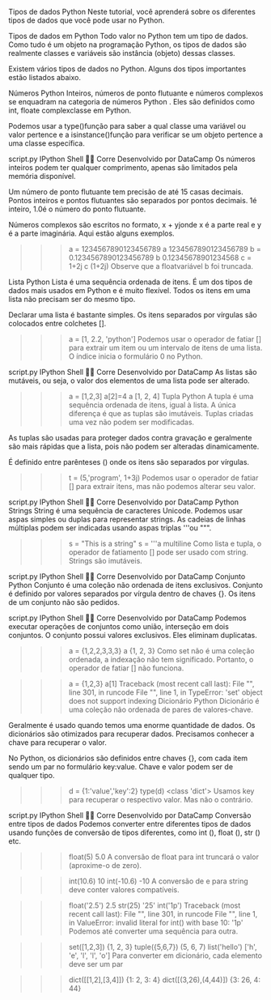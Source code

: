 Tipos de dados Python
Neste tutorial, você aprenderá sobre os diferentes tipos de dados que você pode usar no Python.

Tipos de dados em Python
Todo valor no Python tem um tipo de dados. Como tudo é um objeto na programação Python, os tipos de dados são realmente classes e variáveis ​​são instância (objeto) dessas classes.

Existem vários tipos de dados no Python. Alguns dos tipos importantes estão listados abaixo.

Números Python
Inteiros, números de ponto flutuante e números complexos se enquadram na categoria de números Python . Eles são definidos como int, floate complexclasse em Python.

Podemos usar a type()função para saber a qual classe uma variável ou valor pertence e a isinstance()função para verificar se um objeto pertence a uma classe específica.

script.py
IPython Shell

Corre
Desenvolvido por DataCamp
Os números inteiros podem ter qualquer comprimento, apenas são limitados pela memória disponível.

Um número de ponto flutuante tem precisão de até 15 casas decimais. Pontos inteiros e pontos flutuantes são separados por pontos decimais. 1é inteiro, 1.0é o número do ponto flutuante.

Números complexos são escritos no formato, x + yjonde x é a parte real e y é a parte imaginária. Aqui estão alguns exemplos.

>>> a = 1234567890123456789
>>> a
1234567890123456789
>>> b = 0.1234567890123456789
>>> b
0.12345678901234568
>>> c = 1+2j
>>> c
(1+2j)
Observe que a floatvariável b foi truncada.

Lista Python
Lista é uma sequência ordenada de itens. É um dos tipos de dados mais usados ​​em Python e é muito flexível. Todos os itens em uma lista não precisam ser do mesmo tipo.


Declarar uma lista é bastante simples. Os itens separados por vírgulas são colocados entre colchetes [].

>>> a = [1, 2.2, 'python']
Podemos usar o operador de fatiar [] para extrair um item ou um intervalo de itens de uma lista. O índice inicia o formulário 0 no Python.

script.py
IPython Shell

Corre
Desenvolvido por DataCamp
As listas são mutáveis, ou seja, o valor dos elementos de uma lista pode ser alterado.

>>> a = [1,2,3]
>>> a[2]=4
>>> a
[1, 2, 4]
Tupla Python
A tupla é uma sequência ordenada de itens, igual à lista. A única diferença é que as tuplas são imutáveis. Tuplas criadas uma vez não podem ser modificadas.

As tuplas são usadas para proteger dados contra gravação e geralmente são mais rápidas que a lista, pois não podem ser alteradas dinamicamente.

É definido entre parênteses () onde os itens são separados por vírgulas.

>>> t = (5,'program', 1+3j)
Podemos usar o operador de fatiar [] para extrair itens, mas não podemos alterar seu valor.

script.py
IPython Shell

Corre
Desenvolvido por DataCamp
Python Strings
String é uma sequência de caracteres Unicode. Podemos usar aspas simples ou duplas para representar strings. As cadeias de linhas múltiplas podem ser indicadas usando aspas triplas '''ou """.

>>> s = "This is a string"
>>> s = '''a multiline
Como lista e tupla, o operador de fatiamento [] pode ser usado com string. Strings são imutáveis.

script.py
IPython Shell

Corre
Desenvolvido por DataCamp
Conjunto Python
Conjunto é uma coleção não ordenada de itens exclusivos. Conjunto é definido por valores separados por vírgula dentro de chaves {}. Os itens de um conjunto não são pedidos.

script.py
IPython Shell

Corre
Desenvolvido por DataCamp
Podemos executar operações de conjuntos como união, interseção em dois conjuntos. O conjunto possui valores exclusivos. Eles eliminam duplicatas.

>>> a = {1,2,2,3,3,3}
>>> a
{1, 2, 3}
Como set não é uma coleção ordenada, a indexação não tem significado. Portanto, o operador de fatiar [] não funciona.

>>> a = {1,2,3}
>>> a[1]
Traceback (most recent call last):
  File "<string>", line 301, in runcode
  File "<interactive input>", line 1, in <module>
TypeError: 'set' object does not support indexing
Dicionário Python
Dicionário é uma coleção não ordenada de pares de valores-chave.

Geralmente é usado quando temos uma enorme quantidade de dados. Os dicionários são otimizados para recuperar dados. Precisamos conhecer a chave para recuperar o valor.

No Python, os dicionários são definidos entre chaves {}, com cada item sendo um par no formulário key:value. Chave e valor podem ser de qualquer tipo.

>>> d = {1:'value','key':2}
>>> type(d)
<class 'dict'>
Usamos key para recuperar o respectivo valor. Mas não o contrário.

script.py
IPython Shell

Corre
Desenvolvido por DataCamp
Conversão entre tipos de dados
Podemos converter entre diferentes tipos de dados usando funções de conversão de tipos diferentes, como int (), float (), str () etc.

>>> float(5)
5.0
A conversão de float para int truncará o valor (aproxime-o de zero).

>>> int(10.6)
10
>>> int(-10.6)
-10
A conversão de e para string deve conter valores compatíveis.

>>> float('2.5')
2.5
>>> str(25)
'25'
>>> int('1p')
Traceback (most recent call last):
  File "<string>", line 301, in runcode
  File "<interactive input>", line 1, in <module>
ValueError: invalid literal for int() with base 10: '1p'
Podemos até converter uma sequência para outra.

>>> set([1,2,3])
{1, 2, 3}
>>> tuple({5,6,7})
(5, 6, 7)
>>> list('hello')
['h', 'e', 'l', 'l', 'o']
Para converter em dicionário, cada elemento deve ser um par

>>> dict([[1,2],[3,4]])
{1: 2, 3: 4}
>>> dict([(3,26),(4,44)])
{3: 26, 4: 44}